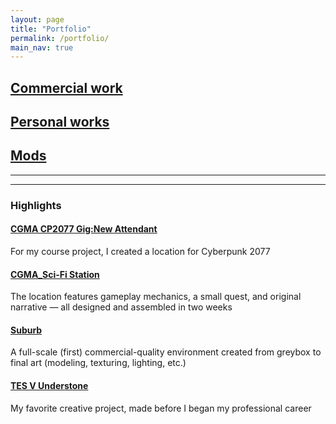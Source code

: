 ```yaml
---
layout: page
title: "Portfolio"
permalink: /portfolio/
main_nav: true
---
```


<h2> <a href="../data/Commercial_work">Commercial work</a> </h2>

<h2> <a href="../data/Personal_work">Personal works</a> </h2>

<h2> <a href="../data/mods">Mods</a> </h2>

---
---

<h3>Highlights</h3>

<h4><a href="../data/showcase/CGMA_Gig">CGMA CP2077 Gig:New Attendant</a></h4>

For my course project, I created a location for Cyberpunk 2077

<h4><a href="../data/showcase/CGMA_Station">CGMA_Sci-Fi Station</a></h4>

The location features gameplay mechanics, a small quest, and original narrative — all designed and assembled in two weeks

<h4><a href="../data/showcase/WA_Suburb">Suburb</a></h4>

A full-scale (first) commercial-quality environment created from greybox to final art (modeling, texturing, lighting, etc.)

<h4><a href="../data/showcase/TES_V">TES V Understone</a></h4>

My favorite creative project, made before I began my professional career



